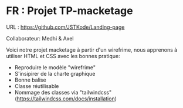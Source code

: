 # FR : Projet TP-macketage 

URL : https://github.com/JSTKode/Landing-page

Collaborateur: Medhi & Axel

Voici notre projet macketage à partir d'un wirefrime,
nous apprenons à utiliser HTML et CSS avec les bonnes pratique:
* Reproduire le modèle "wirefrime"
* S'insipirer de la charte graphique
* Bonne balise 
* Classe réutilisable
* Nommage des classes via "tailwindcss" (https://tailwindcss.com/docs/installation)


